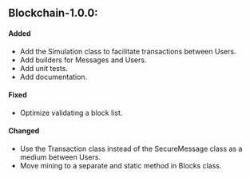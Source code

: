 ## Blockchain-1.0.0:
#### Added
- Add the Simulation class to facilitate transactions between Users.
- Add builders for Messages and Users.
- Add unit tests.
- Add documentation.

#### Fixed
- Optimize validating a block list.

#### Changed
- Use the Transaction class instead of the SecureMessage class as a medium between Users.
- Move mining to a separate and static method in Blocks class.
